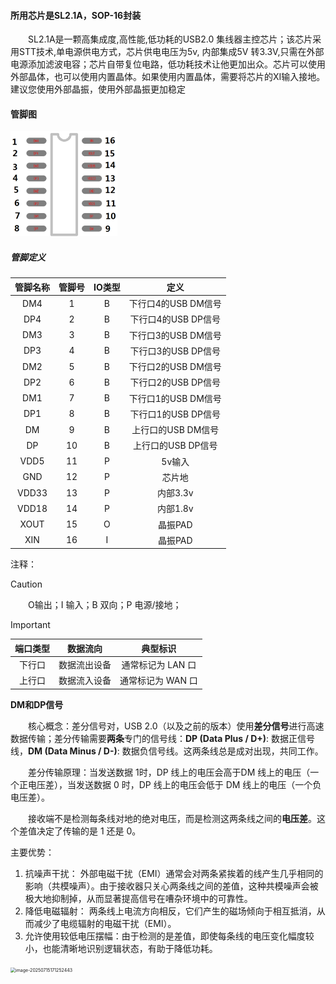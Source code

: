 #### 所用芯片是SL2.1A，SOP-16封装

&emsp;&emsp;SL2.1A是一颗高集成度,高性能,低功耗的USB2.0 集线器主控芯片；该芯片采用STT技术,单电源供电方式，芯片供电电压为5v, 内部集成5V 转3.3V,只需在外部电源添加滤波电容；芯片自带复位电路，低功耗技术让他更加出众。芯片可以使用外部晶体，也可以使用内置晶体。如果使用内置晶体，需要将芯片的XI输入接地。建议您使用外部晶振，使用外部晶振更加稳定

#### 管脚图

<img src="pic/屏幕截图 2025-07-16 091211.png" alt="屏幕截图 2025-07-16 091211" style="zoom:25%;" />

##### 管脚定义

| 管脚名称 | 管脚号 | IO类型 |        定义         |
| :------: | :----: | :----: | :-----------------: |
|   DM4    |   1    |   B    | 下行口4的USB DM信号 |
|   DP4    |   2    |   B    | 下行口4的USB DP信号 |
|   DM3    |   3    |   B    | 下行口3的USB DM信号 |
|   DP3    |   4    |   B    | 下行口3的USB DP信号 |
|   DM2    |   5    |   B    | 下行口2的USB DM信号 |
|   DP2    |   6    |   B    | 下行口2的USB DP信号 |
|   DM1    |   7    |   B    | 下行口1的USB DM信号 |
|   DP1    |   8    |   B    | 下行口1的USB DP信号 |
|    DM    |   9    |   B    | 上行口的USB DM信号  |
|    DP    |   10   |   B    | 上行口的USB DP信号  |
|   VDD5   |   11   |   P    |       5v输入        |
|   GND    |   12   |   P    |       芯片地        |
|  VDD33   |   13   |   P    |      内部3.3v       |
|  VDD18   |   14   |   P    |      内部1.8v       |
|   XOUT   |   15   |   O    |       晶振PAD       |
|   XIN    |   16   |   I    |       晶振PAD       |

注释：

> [!CAUTION]
>
> &emsp;&emsp;O输出；I 输入；B 双向；P 电源/接地；

> [!IMPORTANT]
>
> | 端口类型 |   数据流向   |     典型标识      |
> | :------: | :----------: | :---------------: |
> |  下行口  | 数据流出设备 | 通常标记为 LAN 口 |
> |  上行口  | 数据流入设备 | 通常标记为 WAN 口 |
>
> **DM和DP信号**
>
> &emsp;&emsp;核心概念：差分信号对，USB 2.0（以及之前的版本）使用**差分信号**进行高速数据传输；差分传输需要**两条**专门的信号线：**DP (Data Plus / D+)**: 数据正信号线，**DM (Data Minus / D-)**: 数据负信号线。这两条线总是成对出现，共同工作。
>
> &emsp;&emsp;差分传输原理：当发送数据 1时，DP 线上的电压会高于DM 线上的电压（一个正电压差），当发送数据 0 时，DP 线上的电压会低于 DM 线上的电压（一个负电压差）。
>
> &emsp;&emsp;接收端不是检测每条线对地的绝对电压，而是检测这两条线之间的**电压差**。这个差值决定了传输的是 1 还是 0。
>
> 主要优势：
>
> 1. 抗噪声干扰： 外部电磁干扰（EMI）通常会对两条紧挨着的线产生几乎相同的影响（共模噪声）。由于接收器只关心两条线之间的差值，这种共模噪声会被极大地抑制掉，从而显著提高信号在嘈杂环境中的可靠性。
>2. 降低电磁辐射： 两条线上电流方向相反，它们产生的磁场倾向于相互抵消，从而减少了电缆辐射的电磁干扰（EMI）。
> 3. 允许使用较低电压摆幅：由于检测的是差值，即使每条线的电压变化幅度较小，也能清晰地识别逻辑状态，有助于降低功耗。

<img src="C:\Users\14816\AppData\Roaming\Typora\typora-user-images\image-20250715171252443.png" alt="image-20250715171252443" style="zoom:50%;" />



 